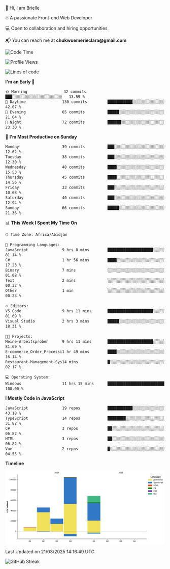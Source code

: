 <div align="left">
  <p>👋 Hi, I am Brielle</p>
  <p>🔥 A passionate Front-end Web Developer</p>
  <p>💻 Open to collaboration and hiring opportunities</p>
  <p>📬 You can reach me at <strong>chukwuemerieclara@gmail.com</strong></p>
</div>


 
 <!--START_SECTION:waka-->
![Code Time](http://img.shields.io/badge/Code%20Time-541%20hrs%2011%20mins-blue)

![Profile Views](http://img.shields.io/badge/Profile%20Views-0-blue)

![Lines of code](https://img.shields.io/badge/From%20Hello%20World%20I%27ve%20Written-249.6%20thousand%20lines%20of%20code-blue)

**I'm an Early 🐤** 

```text
🌞 Morning                42 commits          ███░░░░░░░░░░░░░░░░░░░░░░   13.59 % 
🌆 Daytime                130 commits         ███████████░░░░░░░░░░░░░░   42.07 % 
🌃 Evening                65 commits          █████░░░░░░░░░░░░░░░░░░░░   21.04 % 
🌙 Night                  72 commits          ██████░░░░░░░░░░░░░░░░░░░   23.30 % 
```
📅 **I'm Most Productive on Sunday** 

```text
Monday                   39 commits          ███░░░░░░░░░░░░░░░░░░░░░░   12.62 % 
Tuesday                  38 commits          ███░░░░░░░░░░░░░░░░░░░░░░   12.30 % 
Wednesday                48 commits          ████░░░░░░░░░░░░░░░░░░░░░   15.53 % 
Thursday                 45 commits          ████░░░░░░░░░░░░░░░░░░░░░   14.56 % 
Friday                   33 commits          ███░░░░░░░░░░░░░░░░░░░░░░   10.68 % 
Saturday                 40 commits          ███░░░░░░░░░░░░░░░░░░░░░░   12.94 % 
Sunday                   66 commits          █████░░░░░░░░░░░░░░░░░░░░   21.36 % 
```


📊 **This Week I Spent My Time On** 

```text
🕑︎ Time Zone: Africa/Abidjan

💬 Programming Languages: 
JavaScript               9 hrs 8 mins        ████████████████████░░░░░   81.14 % 
C#                       1 hr 56 mins        ████░░░░░░░░░░░░░░░░░░░░░   17.23 % 
Binary                   7 mins              ░░░░░░░░░░░░░░░░░░░░░░░░░   01.08 % 
Text                     2 mins              ░░░░░░░░░░░░░░░░░░░░░░░░░   00.32 % 
Other                    1 min               ░░░░░░░░░░░░░░░░░░░░░░░░░   00.23 % 

🔥 Editors: 
VS Code                  9 hrs 11 mins       ████████████████████░░░░░   81.69 % 
Visual Studio            2 hrs 3 mins        █████░░░░░░░░░░░░░░░░░░░░   18.31 % 

🐱‍💻 Projects: 
Meine-Arbeitsproben      9 hrs 11 mins       ████████████████████░░░░░   81.69 % 
E-commerce_Order_Processi1 hr 49 mins        ████░░░░░░░░░░░░░░░░░░░░░   16.14 % 
Restaurant-Management-Sys14 mins             █░░░░░░░░░░░░░░░░░░░░░░░░   02.17 % 

💻 Operating System: 
Windows                  11 hrs 15 mins      █████████████████████████   100.00 % 
```

**I Mostly Code in JavaScript** 

```text
JavaScript               19 repos            ███████████░░░░░░░░░░░░░░   43.18 % 
TypeScript               14 repos            ████████░░░░░░░░░░░░░░░░░   31.82 % 
C#                       3 repos             ██░░░░░░░░░░░░░░░░░░░░░░░   06.82 % 
HTML                     3 repos             ██░░░░░░░░░░░░░░░░░░░░░░░   06.82 % 
Vue                      2 repos             █░░░░░░░░░░░░░░░░░░░░░░░░   04.55 % 
```



**Timeline**

![Lines of Code chart](https://raw.githubusercontent.com/Brielle28/Brielle28/main/assets/bar_graph.png)


 Last Updated on 21/03/2025 14:16:49 UTC
<!--END_SECTION:waka-->

![GitHub Streak](https://github-readme-streak-stats.herokuapp.com/?user=Brielle28)



